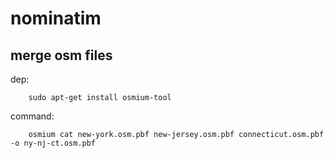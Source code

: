 # nominatim

## merge osm files 
dep: 
```
    sudo apt-get install osmium-tool
```

command:
```
    osmium cat new-york.osm.pbf new-jersey.osm.pbf connecticut.osm.pbf -o ny-nj-ct.osm.pbf
```

